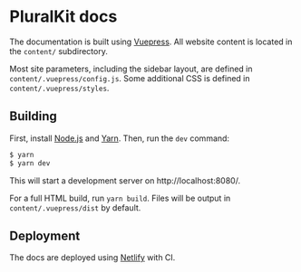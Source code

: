 # PluralKit docs
The documentation is built using [Vuepress](https://vuepress.vuejs.org/). All website content is located in the `content/` subdirectory.

Most site parameters, including the sidebar layout, are defined in `content/.vuepress/config.js`. Some additional CSS is defined in `content/.vuepress/styles`.

## Building
First, install [Node.js](https://nodejs.org/en/download/) and [Yarn](https://classic.yarnpkg.com/en/). Then, run the `dev` command:

```sh
$ yarn
$ yarn dev
```

This will start a development server on http://localhost:8080/.

For a full HTML build, run `yarn build`. Files will be output in `content/.vuepress/dist` by default.

## Deployment
The docs are deployed using [Netlify](https://www.netlify.com/) with CI.